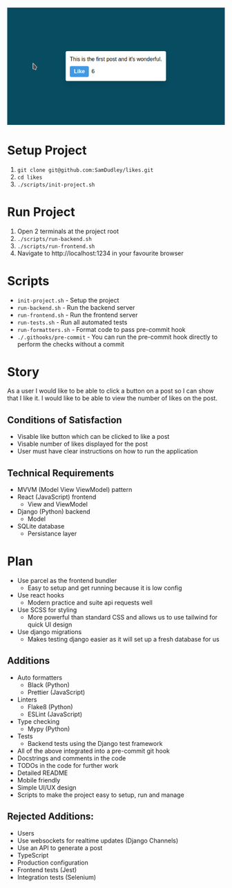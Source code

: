 ![](demo.gif)

# Setup Project

1. `git clone git@github.com:SamDudley/likes.git`
2. `cd likes`
3. `./scripts/init-project.sh`

# Run Project

1. Open 2 terminals at the project root
2. `./scripts/run-backend.sh`
3. `./scripts/run-frontend.sh`
4. Navigate to http://localhost:1234 in your favourite browser

# Scripts

- `init-project.sh` - Setup the project
- `run-backend.sh` - Run the backend server
- `run-frontend.sh` - Run the frontend server
- `run-tests.sh` - Run all automated tests
- `run-formatters.sh` - Format code to pass pre-commit hook
- `./.githooks/pre-commit` - You can run the pre-commit hook directly to perform the checks without a commit

# Story

As a user I would like to be able to click a button on a post so I can show that I like it.
I would like to be able to view the number of likes on the post.

## Conditions of Satisfaction

- Visable like button which can be clicked to like a post
- Visable number of likes displayed for the post
- User must have clear instructions on how to run the application

## Technical Requirements

- MVVM (Model View ViewModel) pattern
- React (JavaScript) frontend
  - View and ViewModel
- Django (Python) backend
  - Model
- SQLite database
  - Persistance layer

# Plan

- Use parcel as the frontend bundler
  - Easy to setup and get running because it is low config
- Use react hooks
  - Modern practice and suite api requests well
- Use SCSS for styling
  - More powerful than standard CSS and allows us to use tailwind for quick UI design
- Use django migrations
  - Makes testing django easier as it will set up a fresh database for us

## Additions

- Auto formatters
  - Black (Python)
  - Prettier (JavaScript)
- Linters
  - Flake8 (Python)
  - ESLint (JavaScript)
- Type checking
  - Mypy (Python)
- Tests
  - Backend tests using the Django test framework
- All of the above integrated into a pre-commit git hook
- Docstrings and comments in the code
- TODOs in the code for further work
- Detailed README
- Mobile friendly
- Simple UI/UX design
- Scripts to make the project easy to setup, run and manage

## Rejected Additions:

- Users
- Use websockets for realtime updates (Django Channels)
- Use an API to generate a post
- TypeScript
- Production configuration
- Frontend tests (Jest)
- Integration tests (Selenium)
